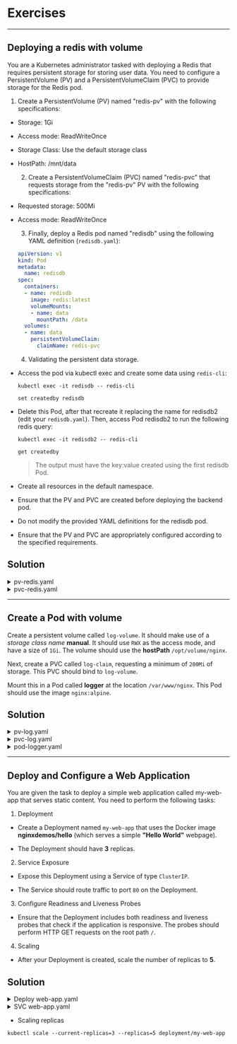 # Exercises

-----------

## Deploying a redis with volume
  
  You are a Kubernetes administrator tasked with deploying a Redis that requires persistent storage for storing user data. You need to configure a PersistentVolume (PV) and a PersistentVolumeClaim (PVC) to provide storage for the Redis pod.

  1. Create a PersistentVolume (PV) named "redis-pv" with the following specifications:

- Storage: 1Gi
- Access mode: ReadWriteOnce
- Storage Class: Use the default storage class
- HostPath: /mnt/data

  2. Create a PersistentVolumeClaim (PVC) named "redis-pvc" that requests storage from the "redis-pv" PV with the following specifications:

- Requested storage: 500Mi
- Access mode: ReadWriteOnce

  3. Finally, deploy a Redis pod named "redisdb" using the following YAML definition (`redisdb.yaml`):

  ```yaml
  apiVersion: v1
  kind: Pod
  metadata:
    name: redisdb
  spec:
    containers:
    - name: redisdb
      image: redis:latest
      volumeMounts:
      - name: data
        mountPath: /data
    volumes:
    - name: data
      persistentVolumeClaim:
        claimName: redis-pvc
  ```

  4. Validating the persistent data storage.

- Access the pod via kubectl exec and create some data using `redis-cli`:

  ```shell
  kubectl exec -it redisdb -- redis-cli
  ```

  ```shell
  set createdby redisdb
  ```

- Delete this Pod, after that recreate it replacing the name for redisdb2 (edit your `redisdb.yaml`). Then, access Pod redisdb2 to run the following redis query:

  ```shell
  kubectl exec -it redisdb2 -- redis-cli
  ```

  ```shell
  get createdby
  ```

  > The output must have the key:value created using the first redisdb Pod.

- Create all resources in the default namespace.
- Ensure that the PV and PVC are created before deploying the backend pod.
- Do not modify the provided YAML definitions for the redisdb pod.
- Ensure that the PV and PVC are appropriately configured according to the specified requirements.

## Solution

<details>
  <summary>pv-redis.yaml</summary>
  
  ```yaml
  apiVersion: v1
  kind: PersistentVolume
  metadata:
    name: redis-pv
  spec:
    storageClassName: standard
    capacity:
      storage: 1Gi
    accessModes:
      - ReadWriteOnce
    hostPath:
      path: "/mnt/data"
  ```

</details>

<details>
  <summary>pvc-redis.yaml</summary>
  
  ```yaml
  apiVersion: v1
  kind: PersistentVolumeClaim
  metadata:
    name: redis-pvc
  spec:
    storageClassName: standard
    accessModes:
      - ReadWriteOnce
    resources:
      requests:
        storage: 500Mi
  ```

</details>

-----------

## Create a Pod with volume

Create a persistent volume called `log-volume`.
It should make use of a *storage class name* **manual**.
It should use `RWX` as the access mode, and have a size of `1Gi`.
The volume should use the **hostPath** `/opt/volume/nginx`.

Next, create a PVC called `log-claim`, requesting a minimum of `200Mi` of storage.
This PVC should bind to `log-volume`.

Mount this in a Pod called **logger** at the location `/var/www/nginx`.
This Pod should use the image `nginx:alpine`.

## Solution

<details>
  <summary>pv-log.yaml</summary>
  
  ```yaml
  apiVersion: v1
  kind: PersistentVolume
  metadata:
    name: log-volume
    labels:
      app: logger
  spec:
    storageClassName: manual
    capacity:
      storage: 1Gi
    accessModes:
      - ReadWriteMany
    hostPath:
      path: "/opt/volume/nginx"
  ```

</details>

<details>
  <summary>pvc-log.yaml</summary>
  
  ```yaml
  apiVersion: v1
  kind: PersistentVolumeClaim
  metadata:
    name: log-claim
    labels:
      app: logger
  spec:
    volumeName: log-volume
    storageClassName: manual
    accessModes:
      - ReadWriteMany
    resources:
      requests:
        storage: 200Mi
  ```

</details>

<details>
  <summary>pod-logger.yaml</summary>
  
  ```yaml
  apiVersion: v1
  kind: Pod
  metadata:
    name: logger
    labels:
      app: logger
  spec:
    volumes:
      - name: log-volume
        persistentVolumeClaim:
          claimName: log-claim
    containers:
      - image: nginx:alpine
        name: logger
        volumeMounts:
          - mountPath: "/var/www/nginx"
            name: log-volume
    restartPolicy: Never
  ```

</details>

-----------

## Deploy and Configure a Web Application

You are given the task to deploy a simple web application called my-web-app that serves static content. You need to perform the following tasks:

1. Deployment

* Create a Deployment named `my-web-app` that uses the Docker image **nginxdemos/hello** (which serves a simple **"Hello World"** webpage).

* The Deployment should have **3** replicas.

2. Service Exposure

* Expose this Deployment using a Service of type `ClusterIP`.

* The Service should route traffic to port `80` on the Deployment.

3. Configure Readiness and Liveness Probes

* Ensure that the Deployment includes both readiness and liveness probes that check if the application is responsive. The probes should perform HTTP GET requests on the root path `/`.

4. Scaling

* After your Deployment is created, scale the number of replicas to **5**.

## Solution

<details>
  <summary>Deploy web-app.yaml</summary>
  
  ```yaml
  apiVersion: apps/v1
  kind: Deployment
  metadata:
    name: my-web-app
    labels:
      app: my-web-app
  spec:
    replicas: 3
    selector:
      matchLabels:
        app: my-web-app
    template:
      metadata:
        labels:
          app: my-web-app
      spec:
        containers:
          - image: nginxdemos/hello
            name: hello
            ports:
              - containerPort: 80
            readinessProbe:
              httpGet:
                path: /
                port: 80
              initialDelaySeconds: 5
              periodSeconds: 10
            livenessProbe:
              httpGet:
                path: /
                port: 80
              initialDelaySeconds: 10
              periodSeconds: 20
  ```

</details>

<details>
  <summary>SVC web-app.yaml</summary>
  
  ```yaml
  apiVersion: v1
  kind: Service
  metadata:
    name: svc-web-app
    labels:
      app: my-web-app
  spec:
    selector:
      app: my-web-app
    ports:
      - port: 80
        protocol: TCP
        targetPort: 80
  ```

</details>

* Scaling replicas

```shell
kubectl scale --current-replicas=3 --replicas=5 deployment/my-web-app
```
